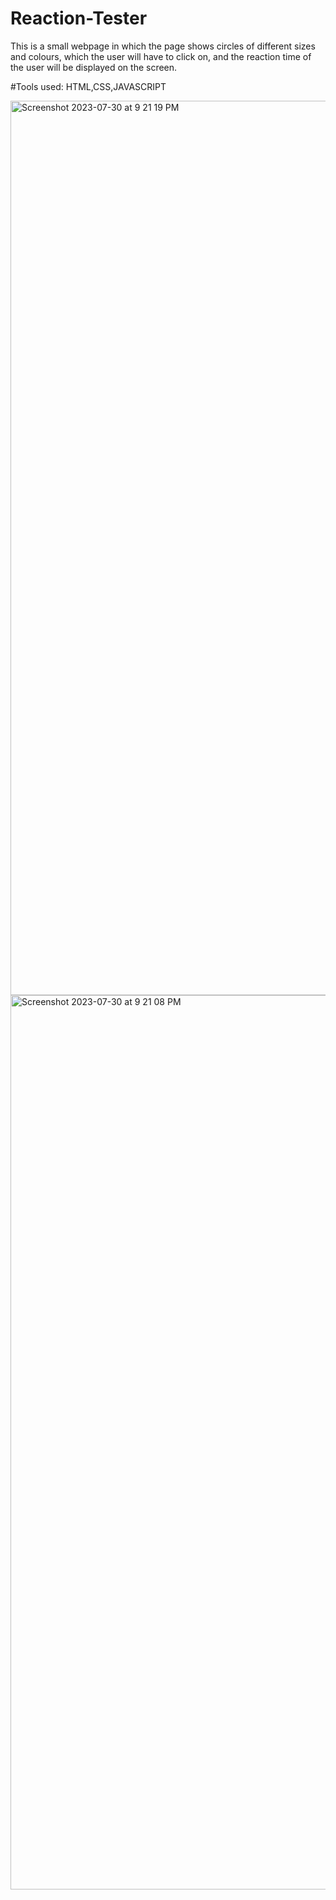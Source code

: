 # Reaction-Tester

This is a small webpage in which the page shows circles of different sizes and colours, which the user will have to click on, and the reaction time of the user will be displayed on the screen.

#Tools used: HTML,CSS,JAVASCRIPT 


<img width="1431" alt="Screenshot 2023-07-30 at 9 21 19 PM" src="https://github.com/tanishamohanta/Reaction-Tester/assets/83464341/1d8a9376-1ff1-42d8-95ee-622cf6a3d1b2">


<img width="1431" alt="Screenshot 2023-07-30 at 9 21 08 PM" src="https://github.com/tanishamohanta/Reaction-Tester/assets/83464341/fdb69f00-3d41-4c81-85dd-7938efa5461a">
